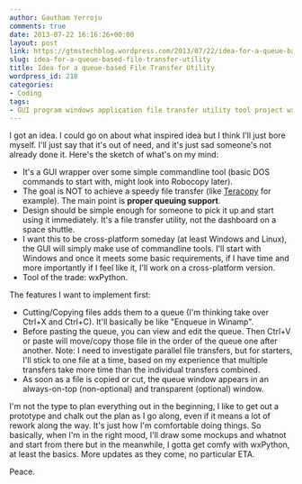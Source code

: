 ```yaml
---
author: Gautham Yerroju
comments: true
date: 2013-07-22 16:16:26+00:00
layout: post
link: https://gtmstechblog.wordpress.com/2013/07/22/idea-for-a-queue-based-file-transfer-utility/
slug: idea-for-a-queue-based-file-transfer-utility
title: Idea for a queue-based File Transfer Utility
wordpress_id: 218
categories:
- Coding
tags:
- GUI program windows application file transfer utility tool project wxPython Python
---
```


I got an idea. I could go on about what inspired idea but I think I'll just bore myself. I'll just say that it's out of need, and it's just sad someone's not already done it. Here's the sketch of what's on my mind:

  * It's a GUI wrapper over some simple commandline tool (basic DOS commands to start with, might look into Robocopy later).
  * The goal is NOT to achieve a speedy file transfer (like [Teracopy](http://codesector.com/teracopy) for example). The main point is **proper queuing support**.
  * Design should be simple enough for someone to pick it up and start using it immediately. It's a file transfer utility, not the dashboard on a space shuttle.
  * I want this to be cross-platform someday (at least Windows and Linux), the GUI will simply make use of commandline tools. I'll start with Windows and once it meets some basic requirements, if I have time and more importantly if I feel like it, I'll work on a cross-platform version.
  * Tool of the trade: wxPython.

The features I want to implement first:

  * Cutting/Copying files adds them to a queue (I'm thinking take over Ctrl+X and Ctrl+C). It'll basically be like "Enqueue in Winamp".
  * Before pasting the queue, you can view and edit the queue. Then Ctrl+V or paste will move/copy those file in the order of the queue one after another. Note: I need to investigate parallel file transfers, but for starters, I'll stick to one file at a time, based on my experience that multiple transfers take more time than the individual transfers combined.
  * As soon as a file is copied or cut, the queue window appears in an always-on-top (non-optional) and transparent (optional) window.

I'm not the type to plan everything out in the beginning, I like to get out a prototype and chalk out the plan as I go along, even if it means a lot of rework along the way. It's just how I'm comfortable doing things. So basically, when I'm in the right mood, I'll draw some mockups and whatnot and start from there but in the meanwhile, I gotta get comfy with wxPython, at least the basics. More updates as they come, no particular ETA.

Peace.
